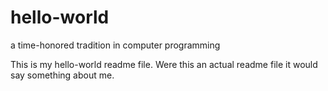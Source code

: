 # hello-world
a time-honored tradition in computer programming

This is my hello-world readme file.  Were this an actual readme file it would say something about me.
